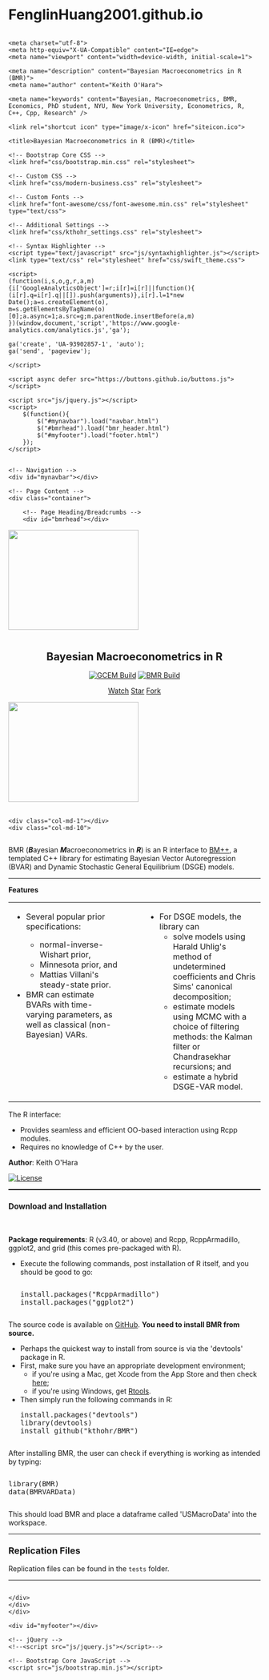 # FenglinHuang2001.github.io

<!DOCTYPE html>
<html lang="en">

<head>

    <meta charset="utf-8">
    <meta http-equiv="X-UA-Compatible" content="IE=edge">
    <meta name="viewport" content="width=device-width, initial-scale=1">
    
    <meta name="description" content="Bayesian Macroeconometrics in R (BMR)">
    <meta name="author" content="Keith O'Hara">

    <meta name="keywords" content="Bayesian, Macroeconometrics, BMR, Economics, PhD student, NYU, New York University, Econometrics, R, C++, Cpp, Research" />

    <link rel="shortcut icon" type="image/x-icon" href="siteicon.ico">

    <title>Bayesian Macroeconometrics in R (BMR)</title>

    <!-- Bootstrap Core CSS -->
    <link href="css/bootstrap.min.css" rel="stylesheet">

    <!-- Custom CSS -->
    <link href="css/modern-business.css" rel="stylesheet">

    <!-- Custom Fonts -->
    <link href="font-awesome/css/font-awesome.min.css" rel="stylesheet" type="text/css">

    <!-- Additional Settings -->
    <link href="css/kthohr_settings.css" rel="stylesheet">

    <!-- Syntax Highlighter -->
    <script type="text/javascript" src="js/syntaxhighlighter.js"></script>
    <link type="text/css" rel="stylesheet" href="css/swift_theme.css">

    <script>
    (function(i,s,o,g,r,a,m){i['GoogleAnalyticsObject']=r;i[r]=i[r]||function(){
    (i[r].q=i[r].q||[]).push(arguments)},i[r].l=1*new Date();a=s.createElement(o),
    m=s.getElementsByTagName(o)[0];a.async=1;a.src=g;m.parentNode.insertBefore(a,m)
    })(window,document,'script','https://www.google-analytics.com/analytics.js','ga');
    
    ga('create', 'UA-93902857-1', 'auto');
    ga('send', 'pageview');

    </script>

    <script async defer src="https://buttons.github.io/buttons.js"></script>

    <script src="js/jquery.js"></script>
    <script>
        $(function(){
            $("#mynavbar").load("navbar.html")
            $("#bmrhead").load("bmr_header.html")
            $("#myfooter").load("footer.html")
        });
    </script>

</head>

<style>
pre {
    display: inline-block;
}
</style>

<body>

    <!-- Navigation -->
    <div id="mynavbar"></div>

    <!-- Page Content -->
    <div class="container">

        <!-- Page Heading/Breadcrumbs -->
        <div id="bmrhead"></div>


<div class="row">
    <div class="col-md-2 hidden-xs hidden-sm">
        <img src="pics/bmr_plot_irf.png" class="img-rounded pull-left" alt="" width="260" height="200">
    </div>
    <div class="col-md-8">
        <br>
        <h3 style="text-align: center;"><strong style="font-size: 130%;">Bayesian Macroeconometrics in R</strong></h3>
         <!-- <p style="text-align: center;"><a href="https://github.com/kthohr/BMR" target="_blank"><i class="fa fa-github-square fa-2x" style="color:black"></i></a></p>  -->
         <p style="text-align: center;"><a href="https://travis-ci.org/kthohr/BMR" target="_blank"><img src="https://travis-ci.org/kthohr/BMR.svg?branch=master" alt="GCEM Build"></a> 
         <a href="https://ci.appveyor.com/project/kthohr/BMR/branch/master" target="_blank"><img src="https://ci.appveyor.com/api/projects/status/github/kthohr/BMR?branch=master" alt="BMR Build"></a></p>
         <p style="text-align: center;"><a class="github-button" href="https://github.com/kthohr/BMR/subscription" data-icon="octicon-eye" data-show-count="true" aria-label="Watch kthohr/BMR on GitHub">Watch</a> 
         <a class="github-button" href="https://github.com/kthohr/BMR" data-icon="octicon-star" data-show-count="true" aria-label="Star kthohr/BMR on GitHub">Star</a> 
         <a class="github-button" href="https://github.com/kthohr/BMR/fork" data-icon="octicon-repo-forked" data-show-count="true" aria-label="Fork kthohr/BMR on GitHub">Fork</a></p> 
    </div>
    <div class="col-md-2 hidden-xs hidden-sm">
        <img src="pics/bmr_plot_bvarw.png" class="img-rounded pull-right" alt="" width="260" height="200">
    </div>
</div>

<br>

<!--  -->

<div class="row">

    <div class="col-md-1"></div>
    <div class="col-md-10">

<p>BMR (<b><i>B</i></b>ayesian <b><i>M</i></b>acroeconometrics in <b><i>R</i></b>) is an R interface to <a href="bmlib.html" target="_blank">BM++</a>, a templated C++ library for estimating Bayesian Vector Autoregression (BVAR) and Dynamic Stochastic General Equilibrium (DSGE) models.</p>

<hr>

<p><strong>Features</strong></p>
<table border="0" cellpadding="0" cellspacing="0">
    <tbody>
    <tr>
        <td style="text-align: left; vertical-align: top; width: 50%;">
        <ul>
        <li>Several popular prior specifications:</li>
        <ul>
            <li>normal-inverse-Wishart prior,</li>
            <li>Minnesota prior, and</li>
            <li>Mattias Villani's steady-state prior.</li>
        </ul>
        <li>BMR can estimate BVARs with time-varying parameters, as well as classical (non-Bayesian) VARs.</li>
        </ul>
        </td>
        <td>
        &nbsp;
        </td>
        <td class="line" style="vertical-align: top;" style="border-color:black;">
        <br>
        </td>
        <td style="text-align: left; vertical-align: top; width: 50%;">
        <ul>
        <li>For DSGE models, the library can
            <ul>
                <li>solve models using Harald Uhlig's method of undetermined coefficients and Chris Sims' canonical decomposition;</li>
                <li>estimate models using MCMC with a choice of filtering methods: the Kalman filter or Chandrasekhar recursions; and</li>
                <li>estimate a hybrid DSGE-VAR model.</li>
            </ul>
        </ul>
        </td>
    </tr>
    </tbody>
</table>
The R interface:
<ul>
    <li>Provides seamless and efficient OO-based interaction using Rcpp modules.</li>
    <li>Requires no knowledge of C++ by the user.</li>
</ul>

<p><strong>Author</strong>: Keith O'Hara</p>

<p><a href="https://raw.githubusercontent.com/kthohr/BMR/master/LICENSE" target="_blank"><img src="https://img.shields.io/badge/Licence-GPL%20v2-blue.svg" alt="License"></a></p>

<hr style="height:2px;border-width:0;background-color:black">

<h3 style="text-align: left;"><strong style="font-size: 95%;">Download and Installation</strong></h3>

<br>

<p><strong>Package requirements</strong>: R (v3.40, or above) and Rcpp, RcppArmadillo, ggplot2, and grid (this comes pre-packaged with R). </p>

<ul>
    <li>Execute the following commands, post installation of R itself, and you should be good to go:</p>
<pre class="brush: ruby;">
install.packages("RcppArmadillo")
install.packages("ggplot2")</pre>
</ul>

<p>The source code is available on <a href="https://github.com/kthohr/BMR" target="_blank">GitHub</a>. <strong>You need to install BMR from source.</strong></p>
<ul>
    <li>Perhaps the quickest way to install from source is via the 'devtools' package in R.</li>
    <li>First, make sure you have an appropriate development environment; 
    <ul>
        <li>if you're using a Mac, get Xcode from the App Store and then check <a href="https://cran.r-project.org/bin/macosx/tools/" target="_blank">here</a>;</li>
        <li>if you're using Windows, get <a href="https://cran.r-project.org/bin/windows/Rtools/" target="_blank">Rtools</a>.</li>
    </ul>
    <li>Then simply run the following commands in R:</li>
<pre class="brush: ruby;">
install.packages("devtools")
library(devtools)
install_github("kthohr/BMR")</pre>
        <!-- <li><strong>Note:</strong> <strike>Due to Rlapack being a lobotomized distribution of LAPACK, the 'gensys' solver is not available on Windows-based machines. If you happen to have a full installation of LAPACK, then install from source by first modifying 'dsgec.cpp' appropriately, rather than using the binary file. This is not an issue for Unix-based systems (e.g., Mac and Linux distros). We're currently working on a bigger <a href="https://bugs.r-project.org/bugzilla3/show_bug.cgi?id=16482" target="_blank">Rlapack patch</a> to fix issues like this.</strike> This has been fixed in R v3.3.0.</li> -->
    </ul>
</ul>

<!-- <h3 style="text-align: left;" id="Doc"><strong style="font-size: 110%;">Documentation</strong></h3> -->

<!-- <ul> -->
 <!-- <li>Accompanying vignette: <a href="bmr/BMR.pdf" target="_blank">link</a>.</li> -->
 <!-- <li>PDF of BMR help files: <a href="bmr/BMR-manual.pdf" target="_blank">link</a>. The help files can also be accessed in the R environment using '?chosen_function'; for example, ?BVARM.</li> -->
<!-- </ul> -->

<!-- <p> The vignette (linked above) is intended to be a comprehensive guide to the routines (and what goes on under the hood, so to speak) and should be consulted first before submitting any questions to me about the package. I am more than happy to receive bug reports (and comments in general) about BMR, use the contact tab above to do so, but I am not willing to provide technical support for the package. (Technical support in the sense of 'how do I get my model into the required format', or 'what prior should I use'.)</p> -->

<p> After installing BMR, the user can check if everything is working as intended by typing:</p>
<pre class="brush: ruby;">
library(BMR)
data(BMRVARData)</pre>
<p> This should load BMR and place a dataframe called 'USMacroData' into the workspace.</p>

<hr>

<h3 style="text-align: left;" id="RepFiles"><strong style="font-size: 110%;">Replication Files</strong></h3>

<p> Replication files can be found in the <code>tests</code> folder.</p>

<hr>

    </div>
    </div>
    </div>
    
    <div id="myfooter"></div>

    <!-- jQuery -->
    <!--<script src="js/jquery.js"></script>-->

    <!-- Bootstrap Core JavaScript -->
    <script src="js/bootstrap.min.js"></script>

</body>

</html>
